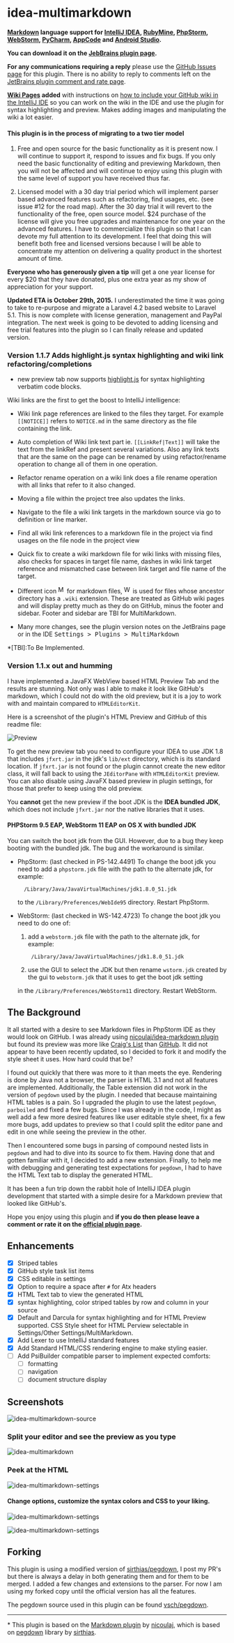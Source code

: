 idea-multimarkdown
==================

**[Markdown](http://daringfireball.net/projects/markdown) language support for [IntelliJ IDEA](http://www.jetbrains.com/idea), [RubyMine](http://www.jetbrains.com/ruby), [PhpStorm](http://www.jetbrains.com/phpstorm), [WebStorm](http://www.jetbrains.com/webstorm), [PyCharm](http://www.jetbrains.com/pycharm), [AppCode](http://www.jetbrains.com/objc) and [Android Studio](http://developer.android.com/sdk/installing/studio.html).**

**You can download it on the [JebBrains plugin page](https://plugins.jetbrains.com/plugin?pr=&pluginId=7896).**

**For any communications requiring a reply** please use the [GitHub Issues page](../../issues) for this plugin. There is no ability to reply to comments left on the [JetBrains plugin comment and rate page](https://plugins.jetbrains.com/plugin/writeComment?pr=&pluginId=7896).

**[Wiki Pages](../../wiki) added** with instructions on [how to include your GitHub wiki in the IntelliJ IDE](../../wiki/Adding-GitHub-Wiki-to-Your-IntelliJ-Project) so you can work on the wiki in the IDE and use the plugin for syntax highlighting and preview. Makes adding images and manipulating the wiki a lot easier.

#### This plugin is in the process of migrating to a two tier model

1. Free and open source for the basic functionality as it is present now. I will continue to support it, respond to issues and fix bugs. If you only need the basic functionality of editing and previewing Markdown, then you will not be affected and will continue to enjoy using this plugin with the same level of support you have received thus far.

2. Licensed model with a 30 day trial period which will implement parser based advanced features such as refactoring, find usages, etc. (see issue #12 for the road map). After the 30 day trial it will revert to the functionality of the free, open source model. $24 purchase of the license will give you free upgrades and maintenance for one year on the advanced features. I have to commercialize this plugin so that I can devote my full attention to its development. I feel that doing this will benefit both free and licensed versions because I will be able to concentrate my attention on delivering a quality product in the shortest amount of time.

**Everyone who has generously given a tip** will get a one year license for every $20 that they have donated, plus one extra year as my show of appreciation for your support.

**Updated ETA is October 29th, 2015.** I underestimated the time it was going to take to re-purpose and migrate a Laravel 4.2 based website to Laravel 5.1. This is now complete with license generation, management and PayPal integration. The next week is going to be devoted to adding licensing and free trial features into the plugin so I can finally release and updated version.

### Version 1.1.7 Adds highlight.js syntax highlighting and wiki link refactoring/completions

* new preview tab now supports [highlight.js](https://highlightjs.org/) for syntax highlighting verbatim code blocks.

Wiki links are the first to get the boost to IntelliJ intelligence:

* Wiki link page references are linked to the files they target. For example `[[NOTICE]]` refers to `NOTICE.md` in the same directory as the file containing the link.
* Auto completion of Wiki link text part ie. `[[LinkRef|Text]]` will take the text from the linkRef and present several variations. Also any link texts that are the same on the page can be renamed by using refactor/rename operation to change all of them in one operation.
* Refactor rename operation on a wiki link does a file rename operation with all links that refer to it also changed.
* Moving a file within the project tree also updates the links.
* Navigate to the file a wiki link targets in the markdown source via go to definition or line marker.
* Find all wiki link references to a markdown file in the project via find usages on the file node in the project view
* Quick fix to create a wiki markdown file for wiki links with missing files, also checks for spaces in target file name, dashes in wiki link target reference and mismatched case between link target and file name of the target.
* Different icon <img src="src/main/resources/com/vladsch/idea/multimarkdown/multimarkdown@2x.png" width="16" height="17" alt="MultiMarkdown file Icon"> for markdown files, <img src="src/main/resources/com/vladsch/idea/multimarkdown/wikimarkdown@2x.png" width="16" height="17" alt="Wiki Page Icon"> is used for files whose ancestor directory has a `.wiki` extension. These are treated as GitHub wiki pages and will display pretty much as they do on GitHub, minus the footer and sidebar. Footer and sidebar are TBI for MultiMarkdown.

* Many more changes, see the plugin version notes on the JetBrains page or in the IDE <kbd>Settings > Plugins > MultiMarkdown</kbd>

*[TBI]:To Be Implemented.

### Version 1.1.x out and humming

I have implemented a JavaFX WebView based HTML Preview Tab and the results are stunning. Not only was I able to make it look like GitHub's markdown, which I could not do with the old preview, but it is a joy to work with and maintain compared to `HTMLEditorKit`.

Here is a screenshot of the plugin's HTML Preview and GitHub of this readme file:

![Preview](assets/images/ScreenShot_jfx_webview.png)

To get the new preview tab you need to configure your IDEA to use JDK 1.8 that includes `jfxrt.jar` in the jdk's `lib/ext` directory, which is its standard location. If `jfxrt.jar` is not found or the plugin cannot create the new editor class, it will fall back to using the `JEditorPane` with `HTMLEditorKit` preview. You can also disable using JavaFX based preview in plugin settings, for those that prefer to keep using the old preview.

You **cannot** get the new preview if the boot JDK is the **IDEA bundled JDK**, which does not include `jfxrt.jar` nor the native libraries that it uses.

#### PHPStorm 9.5 EAP, WebStorm 11 EAP on OS X with bundled JDK

You can switch the boot jdk from the GUI. However, due to a bug they keep booting with the bundled jdk. The bug and the workaround is similar.

- PhpStorm: (last checked in PS-142.4491) To change the boot jdk you need to add a `phpstorm.jdk` file with the path to the alternate jdk, for example:

        /Library/Java/JavaVirtualMachines/jdk1.8.0_51.jdk

    to the `/Library/Preferences/WebIde95` directory. Restart PhpStorm.

- WebStorm: (last checked in WS-142.4723) To change the boot jdk you need to do one of:
    1. add a `webstorm.jdk` file with the path to the alternate jdk, for example:

            /Library/Java/JavaVirtualMachines/jdk1.8.0_51.jdk

    2. use the GUI to select the JDK but then rename `wstorm.jdk` created by the gui to `webstorm.jdk` that it uses to get the boot jdk setting

    in the `/Library/Preferences/WebStorm11` directory. Restart WebStorm.

The Background
--------------

It all started with a desire to see Markdown files in PhpStorm IDE as they would look on GitHub. I was already using [nicoulaj/idea-markdown plugin](https://github.com/nicoulaj/idea-markdown) but found its preview was more like [Craig's List](http://montreal.en.craigslist.ca/) than [GitHub](https://github.com/vsch/laravel-translation-manager). It did not appear to have been recently updated, so I decided to fork it and modify the style sheet it uses. How hard could that be?

I found out quickly that there was more to it than meets the eye. Rendering is done by Java not a browser, the parser is HTML 3.1 and not all features are implemented. Additionally, the Table extension did not work in the version of `pegdown` used by the plugin. I needed that because maintaining HTML tables is a pain. So I upgraded the plugin to use the latest `pegdown`, `parboiled` and fixed a few bugs. Since I was already in the code, I might as well add a few more desired features like user editable style sheet, fix a few more bugs, add updates to preview so that I could split the editor pane and edit in one while seeing the preview in the other.

Then I encountered some bugs in parsing of compound nested lists in `pegdown` and had to dive into its source to fix them. Having done that and gotten familiar with it, I decided to add a new extension. Finally, to help me with debugging and generating test expectations for `pegdown`, I had to have the HTML Text tab to display the generated HTML.

It has been a fun trip down the rabbit hole of IntelliJ IDEA plugin development that started with a simple desire for a Markdown preview that looked like GitHub's.

Hope you enjoy using this plugin and **if you do then please leave a comment or rate it on the [official plugin page](https://plugins.jetbrains.com/plugin/writeComment?pr=&pluginId=7896).**

Enhancements
------------

- [x] Striped tables
- [x] GitHub style task list items
- [x] CSS editable in settings
- [x] Option to require a space after `#` for Atx headers
- [x] HTML Text tab to view the generated HTML
- [x] syntax highlighting, color striped tables by row and column in your source
- [x] Default and Darcula for syntax highlighting and for HTML Preview supported.
    CSS Style sheet for HTML Perview selectable in Settings/Other Settings/MultiMarkdown.
- [x] Add Lexer to use IntelliJ standard features
- [x] Add Standard HTML/CSS rendering engine to make styling easier.
- [ ] Add PsiBuilder compatible parser to implement expected comforts:
    - [ ] formatting
    - [ ] navigation
    - [ ] document structure display

Screenshots
-----------

![idea-multimarkdown-source](https://raw.githubusercontent.com/vsch/idea-multimarkdown/master/assets/images/ScreenShot_source_preview.png)

### Split your editor and see the preview as you type

![idea-multimarkdown](https://raw.githubusercontent.com/vsch/idea-multimarkdown/master/assets/images/ScreenShot_preview.png)

### Peek at the HTML

![idea-multimarkdown-settings](https://raw.githubusercontent.com/vsch/idea-multimarkdown/master/assets/images/ScreenShot_html.png)

#### Change options, customize the syntax colors and CSS to your liking.
![idea-multimarkdown-settings](https://raw.githubusercontent.com/vsch/idea-multimarkdown/master/assets/images/ScreenShot_color_settings.png)

![idea-multimarkdown-settings](https://raw.githubusercontent.com/vsch/idea-multimarkdown/master/assets/images/ScreenShot_settings.png)

Forking
-------

This plugin is using a modified version of [sirthias/pegdown](https://github.com/sirthias), I post my PR's but there is always a delay in both generating them and for them to be merged.
I added a few changes and extensions to the parser. For now I am using my forked copy until the official version has all the features.

The pegdown source used in this plugin can be found [vsch/pegdown](https://github.com/vsch/pegdown/tree/develop).

---

\* This plugin is based on the [Markdown plugin](https://github.com/nicoulaj/idea-markdown) by [nicoulaj](https://github.com/nicoulaj), which is based on [pegdown](http://pegdown.org) library by [sirthias](https://github.com/sirthias).


